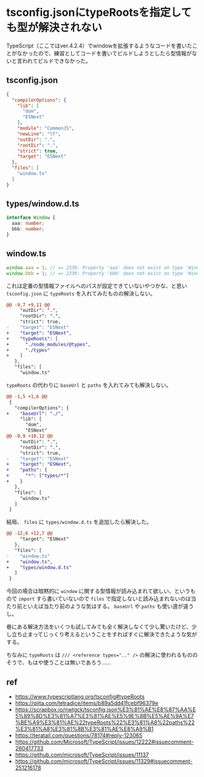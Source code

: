 # tsconfig.jsonにtypeRootsを指定しても型が解決されない

TypeScript（ここではver.4.2.4）でwindowを拡張するようなコードを書いたことがなかったので、練習としてコードを書いてビルドしようとしたら型情報がないと言われてビルドできなかった。

## tsconfig.json

```json
{
  "compilerOptions": {
    "lib": [
      "dom",
      "ESNext"
    ],
    "module": "CommonJS",
    "newLine": "lf",
    "outDir": ".",
    "rootDir": ".",
    "strict": true,
    "target": "ESNext"
  },
  "files": [
    "window.ts"
  ]
}
```

## types/window.d.ts

```ts
interface Window {
  aaa: number;
  bbb: number;
}
```

## window.ts

```ts
window.aaa = 1; // => 2339: Property 'aaa' does not exist on type 'Window & typeof globalThis'.
window.bbb = 1; // => 2339: Property 'bbb' does not exist on type 'Window & typeof globalThis'.
```

これは定番の型情報ファイルへのパスが設定できていないやつかな、と思い `tsconfig.json` に `typeRoots` を入れてみたものの解決しない。

```diff
@@ -9,7 +9,11 @@
     "outDir": ".",
     "rootDir": ".",
     "strict": true,
-    "target": "ESNext"
+    "target": "ESNext",
+    "typeRoots": [
+      "./node_modules/@types",
+      "./types"
+    ]
   },
   "files": [
     "window.ts"
```

`typeRoots` の代わりに `baseUrl` と `paths` を入れてみても解決しない。

```diff
@@ -1,5 +1,6 @@
 {
   "compilerOptions": {
+    "baseUrl": "./",
     "lib": [
       "dom",
       "ESNext"
@@ -9,9 +10,12 @@
     "outDir": ".",
     "rootDir": ".",
     "strict": true,
-    "target": "ESNext"
+    "target": "ESNext",
+    "paths": {
+      "*": ["types/*"]
+    }
   },
   "files": [
     "window.ts"
   ]
 }
```

結局、 `files` に `types/window.d.ts` を追加したら解決した。

```diff
@@ -12,6 +12,7 @@
     "target": "ESNext"
   },
   "files": [
-    "window.ts"
+    "window.ts",
+    "types/window.d.ts"
   ]
 }
```

今回の場合は暗黙的に `window` に関する型情報が読み込まれて欲しい、というもので `import` すら書いていないので `files` で指定しないと読み込まれないのは当たり前といえば当たり前のような気はする。 `baseUrl` や `paths` も使い道が違うし。

巷にある解決方法をいくつも試してみても全く解決しなくて少し驚いたけど、少し立ち止まってじっくり考えるということをすればすぐに解決できたような気がする。

ちなみに `typeRoots` は `/// <reference types=".." />` の解決に使われるもののそうで、もはや使うことは無いであろう……

## ref

- https://www.typescriptlang.org/tsconfig#typeRoots
- https://qiita.com/tetradice/items/b89a5dd41fcebf96379e
- https://scrapbox.io/nwtgck/tsconfig.json%E3%81%AE%E8%87%AA%E5%89%8D%E3%81%A7%E3%81%AE%E5%9E%8B%E5%AE%9A%E7%BE%A9%E3%81%AE%22typeRoots%22%E3%81%A8%22paths%22%E3%81%A8%E3%81%8B%E3%81%AE%E8%A9%B1
- https://teratail.com/questions/78174#reply-123065
- https://github.com/Microsoft/TypeScript/issues/12222#issuecomment-260417733
- https://github.com/microsoft/TypeScript/issues/11137
- https://github.com/microsoft/TypeScript/issues/11329#issuecomment-251216178

